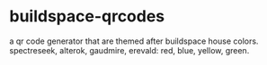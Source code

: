 # buildspace-qrcodes
a qr code generator that are themed after buildspace house colors. spectreseek, alterok, gaudmire, erevald: red, blue, yellow, green.
